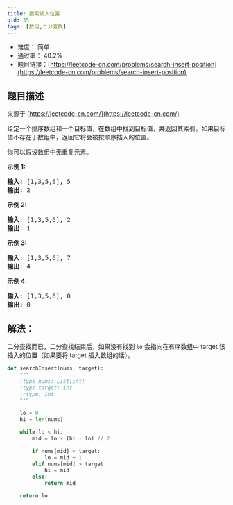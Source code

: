 ```yaml
---
title: 搜索插入位置
qid: 35
tags: [数组,二分查找]
---
```



- 难度： 简单
- 通过率： 40.2%
- 题目链接：[https://leetcode-cn.com/problems/search-insert-position](https://leetcode-cn.com/problems/search-insert-position)


## 题目描述

来源于 [https://leetcode-cn.com/](https://leetcode-cn.com/)

<p>给定一个排序数组和一个目标值，在数组中找到目标值，并返回其索引。如果目标值不存在于数组中，返回它将会被按顺序插入的位置。</p>

<p>你可以假设数组中无重复元素。</p>

<p><strong>示例 1:</strong></p>

<pre><strong>输入:</strong> [1,3,5,6], 5
<strong>输出:</strong> 2
</pre>

<p><strong>示例&nbsp;2:</strong></p>

<pre><strong>输入:</strong> [1,3,5,6], 2
<strong>输出:</strong> 1
</pre>

<p><strong>示例 3:</strong></p>

<pre><strong>输入:</strong> [1,3,5,6], 7
<strong>输出:</strong> 4
</pre>

<p><strong>示例 4:</strong></p>

<pre><strong>输入:</strong> [1,3,5,6], 0
<strong>输出:</strong> 0
</pre>


## 解法：

二分查找而已，二分查找结束后，如果没有找到 `lo` 会指向在有序数组中 target 该插入的位置（如果要将 target 插入数组的话）。 

```python
def searchInsert(nums, target):
    """
    :type nums: List[int]
    :type target: int
    :rtype: int
    """

    lo = 0
    hi = len(nums)

    while lo < hi:
        mid = lo + (hi - lo) // 2

        if nums[mid] < target:
            lo = mid + 1
        elif nums[mid] > target:
            hi = mid
        else:
            return mid

    return lo
```